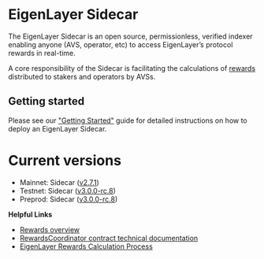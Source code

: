 # EigenLayer Sidecar

The EigenLayer Sidecar is an open source, permissionless, verified indexer enabling anyone (AVS, operator, etc) to access EigenLayer’s protocol rewards in real-time.

A core responsibility of the Sidecar is facilitating the calculations of [rewards](https://docs.eigenlayer.xyz/eigenlayer/rewards-claiming/rewards-claiming-overview) distributed to stakers and operators by AVSs.

## Getting started

Please see our ["Getting Started"](https://sidecar-docs.eigenlayer.xyz/docs/sidecar/running/getting-started) guide for detailed instructions on how to deploy an EigenLayer Sidecar.

# Current versions

* Mainnet: Sidecar ([v2.7.1](https://github.com/Layr-Labs/sidecar/releases/tag/v2.7.1))
* Testnet: Sidecar ([v3.0.0-rc.8](https://github.com/Layr-Labs/sidecar/releases/tag/v3.0.0-rc.8))
* Preprod: Sidecar ([v3.0.0-rc.8](https://github.com/Layr-Labs/sidecar/releases/tag/v3.0.0-rc.8))

**Helpful Links**

* [Rewards overview](https://docs.eigenlayer.xyz/eigenlayer/rewards-claiming/rewards-claiming-overview)
* [RewardsCoordinator contract technical documentation](https://github.com/Layr-Labs/eigenlayer-contracts/blob/dev/docs/core/RewardsCoordinator.md)
* [EigenLayer Rewards Calculation Process](https://hackmd.io/u-NHKEvtQ7m7CVDb4_42bA)


